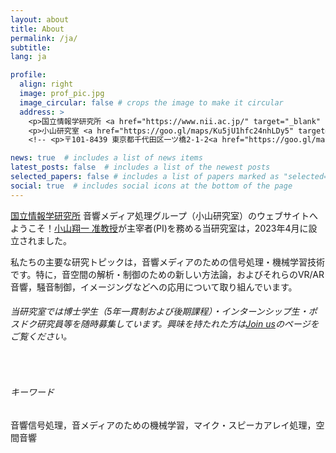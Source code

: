 ```yaml
---
layout: about
title: About
permalink: /ja/
subtitle: 
lang: ja

profile:
  align: right
  image: prof_pic.jpg
  image_circular: false # crops the image to make it circular
  address: >
    <p>国立情報学研究所 <a href="https://www.nii.ac.jp/" target="_blank" rel="noopener noreferrer"><i class="fas fa-external-link-alt"></i></a> / 総合研究大学院大学 <a href="https://www.soken.ac.jp/" target="_blank" rel="noopener noreferrer"><i class="fas fa-external-link-alt"></i></a></p>
    <p>小山研究室 <a href="https://goo.gl/maps/Ku5jU1hfc24nhLDy5" target="_blank" rel="noopener noreferrer"><i class="fas fa-map-marked-alt"></i></a></p>
    <!-- <p>〒101-8439 東京都千代田区一ツ橋2-1-2<a href="https://goo.gl/maps/Ku5jU1hfc24nhLDy5" target="_blank" rel="noopener noreferrer"><i class="fas fa-map-marked-alt"></i></a></p> -->

news: true  # includes a list of news items
latest_posts: false  # includes a list of the newest posts
selected_papers: false # includes a list of papers marked as "selected={true}"
social: true  # includes social icons at the bottom of the page
---
```


[国立情報学研究所](https://www.nii.ac.jp/) 音響メディア処理グループ（小山研究室）のウェブサイトへようこそ！[小山翔一 准教授](https://www.sh01.org/ja/)が主宰者(PI)を務める当研究室は，2023年4月に設立されました。

私たちの主要な研究トピックは，音響メディアのための信号処理・機械学習技術です。特に，音空間の解析・制御のための新しい方法論，およびそれらのVR/AR音響，騒音制御，イメージングなどへの応用について取り組んでいます。

###### 当研究室では博士学生（5年一貫制および後期課程）・インターンシップ生・ポスドク研究員等を随時募集しています。興味を持たれた方は[Join us](recruitment/)のページをご覧ください。

<br />

###### キーワード
音響信号処理，音メディアのための機械学習，マイク・スピーカアレイ処理，空間音響

<p style="clear:both"></p>